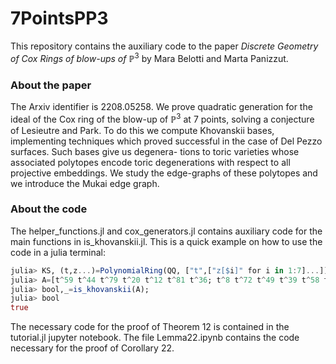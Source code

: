 # 7PointsPP3
This repository contains the auxiliary code to the paper *Discrete Geometry of Cox Rings of blow-ups of* $\mathbb{P}^3$ by Mara Belotti and Marta Panizzut.

### About the paper
The Arxiv identifier is 2208.05258.  We prove quadratic generation for the ideal of the Cox ring of
the blow-up of $\mathbb{P}^3$ at 7 points, solving a conjecture of Lesieutre and Park. To
do this we compute Khovanskii bases, implementing techniques which proved
successful in the case of Del Pezzo surfaces. Such bases give us degenera-
tions to toric varieties whose associated polytopes encode toric degenerations
with respect to all projective embeddings. We study the edge-graphs of these
polytopes and we introduce the Mukai edge graph.


### About the code
The helper_functions.jl and cox_generators.jl contains auxiliary code for the main functions in is_khovanskii.jl.
This is a quick example on how to use the code in a julia terminal:

```julia
julia> KS, (t,z...)=PolynomialRing(QQ, ["t",["z[$i]" for i in 1:7]...]);
julia> A=[t^59 t^44 t^79 t^20 t^12 t^81 t^36; t^8 t^72 t^49 t^39 t^58 t^23 t^64; t^44 t^58 t^12 t^52 t^57 t^49 t^51; t^25 t^23 t^60 t^72 t^45 t^51 t^6];
julia> bool,_=is_khovanskii(A);
julia> bool
true

```
The necessary code for the proof of Theorem 12 is contained in the tutorial.jl jupyter notebook. The file Lemma22.ipynb contains the code necessary for the proof of Corollary 22.
